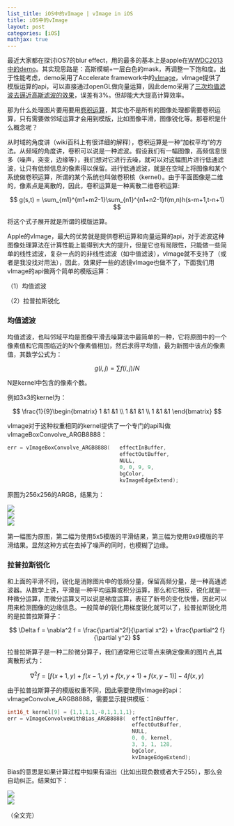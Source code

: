 ```yaml
---
list_title: iOS中的vImage | vImage in iOS
title: iOS中的vImage
layout: post
categories: [iOS]
mathjax: true
---
```


最近大家都在探讨iOS7的blur effect，用的最多的基本上是apple在<a href="https://developer.apple.com/downloads/index.action?name=WWDC%202013">WWDC2013中的demo</a>。其实现思路是：高斯模糊+一层白色的mask，再调整一下饱和度。出于性能考虑，demo采用了Accelerate framework中的<a href="https://developer.apple.com/library/mac/documentation/performance/Conceptual/vImage/Introduction/Introduction.html">vImage</a>，vImage提供了模版运算的api，可以直接通过openGL做向量运算，因此demo采用了<a href="http://www.w3.org/TR/SVG/filters.html#feGaussianBlurElement">三次均值滤波去逼近高斯滤波的效果</a>，误差有3%。但却能大大提高计算效率。

那为什么处理图片要用要用<a href="http://zh.wikipedia.org/wiki/%E5%8D%B7%E7%A7%AF">卷积运算</a>，其实也不是所有的图像处理都需要卷积运算，只有需要做邻域运算才会用到模版，比如图像平滑，图像锐化等。那卷积是什么概念呢？

从时域的角度讲（wiki百科上有很详细的解释），卷积运算是一种“加权平均”的方法。从频域的角度讲，卷积可以说是一种滤波。假设我们有一幅图像，高频信息很多（噪声，突变，边缘等），我们想对它进行去噪，就可以对这幅图片进行低通滤波，让只有低频信息的像素得以保留。进行低通滤波，就是在空域上将图像和某个系统做卷积运算，所谓的某个系统也叫做卷积核（kernel）。由于平面图像是二维的，像素点是离散的，因此，卷积运算是一种离散二维卷积运算:

$$
g(s,t) = \sum_{m1}^{m1+m2-1}\sum_{n1}^{n1+n2-1}f(m,n)h(s-m+1,t-n+1)
$$

将这个式子展开就是所谓的模版运算。

Apple的vImage，最大的优势就是提供卷积运算和向量运算的api，对于滤波这种图像处理算法在计算性能上能得到大大的提升，但是它也有局限性，只能做一些简单的线性滤波，复杂一点的的非线性滤波（如中值滤波），vImage就不支持了（或者是我没找对用法），因此，效果好一些的滤镜vImage也做不了，下面我们用vImage的api做两个简单的模版运算：

（1）均值滤波

（2）拉普拉斯锐化


### 均值滤波

均值滤波，也叫邻域平均是图像平滑去噪算法中最简单的一种，它将原图中的一个像素值和它周围临近的N个像素值相加，然后求得平均值，最为新图中该点的像素值，其数学公式为：

$$ g(i,j) = \sum f(i,j)/N $$

N是kernel中包含的像素个数。

例如3x3的kernel为：

$$ 
\frac{1}{9}\begin{bmatrix}
1 &1 &1 \\ 
1 &1 &1 \\ 
1 &1 &1 
\end{bmatrix}
$$

vImage对于这种权重相同的kernel提供了一个专门的api叫做vImageBoxConvolve_ARGB8888：

```c
err = vImageBoxConvolve_ARGB8888(   effectInBuffer, 
                                    effectOutBuffer, 
                                    NULL, 
                                    0, 0, 9, 9, 
                                    bgColor, 
                                    kvImageEdgeExtend);
```

原图为256x256的ARGB，结果为：

<div class="md-flex-h">
<div><img src="{{site.baseurl}}/assets/images/2013/11/lena_ave_o.png"></div>
<div class="md-margin-left-12"><img src="{{site.baseurl}}/assets/images/2013/11/lena-5x5.png" ></div>
<div class="md-margin-left-12"><img src="{{site.baseurl}}/assets/images/2013/11/lena-9x9.png" ></div>
</div>


第一幅图为原图，第二幅为使用5x5模版的平滑结果，第三幅为使用9x9模版的平滑结果。显然这种方式在去掉了噪声的同时，也模糊了边缘。

### 拉普拉斯锐化

和上面的平滑不同，锐化是消除图片中的低频分量，保留高频分量，是一种高通滤波器。从数学上讲，平滑是一种平均运算或积分运算，那么和它相反，锐化就是一种微分运算，而微分运算又可以说是梯度运算，表征了新号的变化快慢，因此可以用来检测图像的边缘信息。一般简单的锐化用梯度锐化就可以了，拉普拉斯锐化用的是拉普拉斯算子：

$$
\Delta f = \nabla^2 f = \frac{\partial^2f}{\partial x^2} + \frac{\partial^2 f}{\partial y^2}
$$

拉普拉斯算子是一种二阶微分算子，我们通常用它过零点来确定像素的图片点,其离散形式为：

$$
\nabla^2 f = [f(x+1,y) + f(x-1,y)+f(x,y+1)+f(x,y-1)]-4f(x,y)
$$

由于拉普拉斯算子的模版权重不同，因此需要使用vImage的api：vImageConvolve_ARGB8888，需要显示提供模版：

```c
int16_t kernel[9] = {1,1,1,1,-8,1,1,1,1};
err = vImageConvolveWithBias_ARGB8888(  effectInBuffer,
                                        effectOutBuffer,
                                        NULL, 
                                        0, 0, kernel, 
                                        3, 3, 1, 128, 
                                        bgColor, 
                                        kvImageEdgeExtend);
``` 

Bias的意思是如果计算过程中如果有溢出（比如出现负数或者大于255），那么会自动纠正。结果如下：


<div class="md-flex-h">
<div><img src="{{site.baseurl}}/assets/images/2013/11/lena_ave_o.png"></div>
<div class="md-margin-left-12"><img src="{{site.baseurl}}/assets/images/2013/11/lena-laplas-3x3.png"></div>
</div>

<p class="md-h-center">（全文完）</p>


